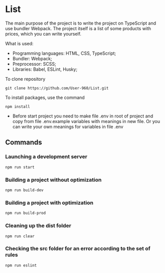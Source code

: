 # List

The main purpose of the project is to write the project on TypeScript and use bundler Webpack. The project itself is a list of some products with prices, which you can write yourself.

What is used:

- Programming languages: HTML, CSS, TypeScript;
- Bundler: Webpack;
- Preprocessor: SCSS;
- Libraries: Babel, ESLint, Husky;

To clone repository

```shell
git clone https://github.com/User-960/List.git
```

To install packages, use the command

```shell
npm install
```
* Before start project you need to make file .env in root of project and copy from file .env.example variables with meanings in new file. Or you can write your own meanings for variables in file .env

## Commands

### Launching a development server

```shell
npm run start
```

### Building a project without optimization

```shell
npm run build-dev
```

### Building a project with optimization

```shell
npm run build-prod
```

### Cleaning up the dist folder

```shell
npm run clear
```

### Checking the src folder for an error according to the set of rules

```shell
npm run eslint
```
